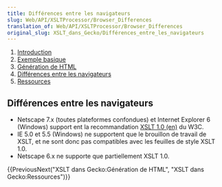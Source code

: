 ```yaml
---
title: Différences entre les navigateurs
slug: Web/API/XSLTProcessor/Browser_Differences
translation_of: Web/API/XSLTProcessor/Browser_Differences
original_slug: XSLT_dans_Gecko/Différences_entre_les_navigateurs
---
```

1. [Introduction](/fr/docs/XSLT_dans_Gecko)
2. [Exemple basique](/fr/docs/XSLT_dans_Gecko/Exemple_basique)
3. [Génération de HTML](/fr/docs/XSLT_dans_Gecko/G%c3%a9n%c3%a9ration_de_HTML)
4. [Différences entre les navigateurs](/fr/docs/XSLT_dans_Gecko/Diff%c3%a9rences_entre_les_navigateurs)
5. [Ressources](/fr/docs/XSLT_dans_Gecko/Ressources)

## Différences entre les navigateurs

- Netscape 7.x (toutes plateformes confondues) et Internet Explorer 6 (Windows) support ent la recommandation [XSLT 1.0 (en)](http://www.w3.org/TR/xslt) du W3C.
- IE 5.0 et 5.5 (Windows) ne supportent que le brouillon de travail de XSLT, et ne sont donc pas compatibles avec les feuilles de style XSLT 1.0.
- Netscape 6.x ne supporte que partiellement XSLT 1.0.

{{PreviousNext("XSLT dans Gecko:Génération de HTML", "XSLT dans Gecko:Ressources")}}
